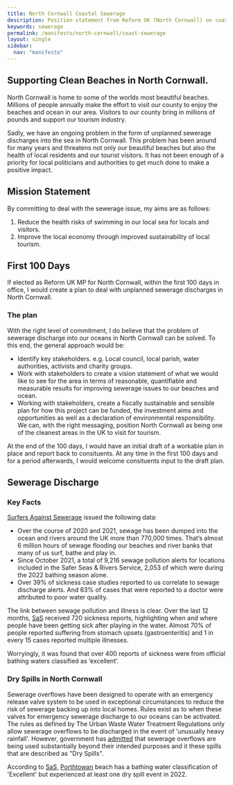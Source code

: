 ```yaml
---
title: North Cornwall Coastal Sewerage
description: Position statement from Reform UK (North Cornwall) on coastal sewerage.
keywords: sewerage
permalink: /manifesto/north-cornwall/coast-sewerage
layout: single
sidebar:
  nav: "manifesto"
---
```

## Supporting Clean Beaches in North Cornwall.

North Cornwall is home to some of the worlds most beautiful beaches.
Millions of people annually make the effort to visit our county to enjoy the beaches and ocean in our area.
Visitors to our county bring in millions of pounds and support our tourism industry.

Sadly, we have an ongoing problem in the form of unplanned sewerage discharges into the sea in North Cornwall. This problem has been around for many years
and threatens not only our beautiful beaches but also the health of local residents and our tourist visitors.
It has not been enough of a priority for local politicians and authorities to get much done to make a positive impact.

## Mission Statement
By committing to deal with the sewerage issue, my aims are as follows:

1. Reduce the health risks of swimming in our local sea for locals and visitors.
2. Improve the local economy through improved sustainability of local tourism.

## First 100 Days
If elected as Reform UK MP for North Cornwall, within the first 100 days in office, I would create a plan
to deal with unplanned sewerage discharges in North Cornwall.

### The plan

With the right level of commitment, I do believe that the problem of sewerage discharge into our oceans in North Cornwall can be solved.
To this end, the general approach would be:

* Identify key stakeholders. e.g. Local council, local parish, water authorities, activists and charity groups.
* Work with stakeholders to create a vision statement of what we would like to see for the area in terms of
reasonable, quantifiable and measurable results for improving sewerage issues to our beaches and ocean.
* Working with stakeholders, create a fiscally sustainable and sensible plan for how this project can be funded,
the investment aims and opportunities as well as a declaration of environmental responsibility. We can, with
the right messaging, position North Cornwall as being one of the cleanest areas in the UK to visit for tourism.

At the end of the 100 days, I would have an initial draft of a workable plan in place and report back to consituents.
At any time in the first 100 days and for a period afterwards, I would welcome consituents input to the draft plan.

## Sewerage Discharge

### Key Facts

[Surfers Against Sewerage][1] issued the following data:

* Over the course of 2020 and 2021, sewage has been dumped into the ocean and rivers around the UK more than 770,000 times. That’s almost
6 million hours of sewage flooding our beaches and river banks that many of us surf, bathe and play in.
* Since October 2021, a total of 9,216 sewage pollution alerts for locations included in the Safer
Seas & Rivers Service, 2,053 of which were during the 2022 bathing season alone.
* Over 39% of sickness case studies reported to us correlate to sewage discharge alerts.
And 63% of cases that were reported to a doctor were attributed to poor water quality.

The link between sewage pollution and illness is clear.
Over the last 12 months, [SaS][1] received 720 sickness reports, highlighting when and where people have been getting sick after playing in the water.
Almost 70% of people reported suffering from stomach upsets (gastroenteritis) and 1 in every 15 cases reported multiple illnesses.

Worryingly, it was found that over 400 reports of sickness were from official bathing waters classified as ‘excellent’.

### Dry Spills in North Cornwall
Sewerage overflows have been designed to operate with an emergency release valve system to be used in exceptional circumstances
to reduce the risk of sewerage backing up into local homes. Rules exist as to when these valves for emergency sewerage discharge to our oceans can be activated.
The rules as defined by The Urban Waste Water Treatment Regulations only allow sewerage overflows to be discharged in the event of 'unusually heavy rainfall'.
However, government has [admitted][2] that sewerage overflows are being used substantially beyond their intended purposes and it these spills that are described as
"Dry Spills".

According to [SaS][1], [Porthtowan][3] beach has a bathing water classification of 'Excellent' but experienced at least one dry spill event in 2022.

[1]: https://www.sas.org.uk/
[2]: https://www.sas.org.uk/waterquality2022/sources/#src29
[3]: https://www.sas.org.uk/waterquality2022/dry-spills/dumping-sewage-when-its-dry/
